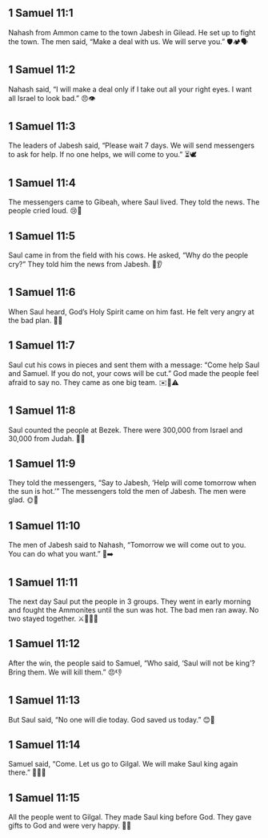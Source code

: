 ## 1 Samuel 11:1
Nahash from Ammon came to the town Jabesh in Gilead. He set up to fight the town. The men said, “Make a deal with us. We will serve you.” 🛡️🏕️🗣️
## 1 Samuel 11:2
Nahash said, “I will make a deal only if I take out all your right eyes. I want all Israel to look bad.” 😠👁️
## 1 Samuel 11:3
The leaders of Jabesh said, “Please wait 7 days. We will send messengers to ask for help. If no one helps, we will come to you.” ⏳🕊️
## 1 Samuel 11:4
The messengers came to Gibeah, where Saul lived. They told the news. The people cried loud. 😢📣
## 1 Samuel 11:5
Saul came in from the field with his cows. He asked, “Why do the people cry?” They told him the news from Jabesh. 🐄👂
## 1 Samuel 11:6
When Saul heard, God’s Holy Spirit came on him fast. He felt very angry at the bad plan. 💨🔥
## 1 Samuel 11:7
Saul cut his cows in pieces and sent them with a message: “Come help Saul and Samuel. If you do not, your cows will be cut.” God made the people feel afraid to say no. They came as one big team. ✉️🐄⚠️
## 1 Samuel 11:8
Saul counted the people at Bezek. There were 300,000 from Israel and 30,000 from Judah. 🔢👥
## 1 Samuel 11:9
They told the messengers, “Say to Jabesh, ‘Help will come tomorrow when the sun is hot.’” The messengers told the men of Jabesh. The men were glad. 🌞📨
## 1 Samuel 11:10
The men of Jabesh said to Nahash, “Tomorrow we will come out to you. You can do what you want.” 🤫➡️
## 1 Samuel 11:11
The next day Saul put the people in 3 groups. They went in early morning and fought the Ammonites until the sun was hot. The bad men ran away. No two stayed together. ⚔️🌅🏃‍♂️
## 1 Samuel 11:12
After the win, the people said to Samuel, “Who said, ‘Saul will not be king’? Bring them. We will kill them.” 😠👎
## 1 Samuel 11:13
But Saul said, “No one will die today. God saved us today.” 😊🙏
## 1 Samuel 11:14
Samuel said, “Come. Let us go to Gilgal. We will make Saul king again there.” 🚶‍♂️👑
## 1 Samuel 11:15
All the people went to Gilgal. They made Saul king before God. They gave gifts to God and were very happy. 🎉🎁
